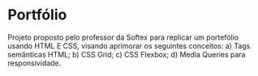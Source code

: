 # Portfólio
 Projeto proposto pelo professor da Softex para replicar um portefólio usando HTML E CSS, visando aprimorar os seguintes conceitos: a) Tags semânticas HTML; b) CSS Grid; c) CSS Flexbox; d) 
 Media Queries para responsividade.

